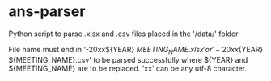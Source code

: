 # ans-parser
Python script to parse .xlsx and .csv files placed in the '/data/' folder

File name must end in '-20xx${YEAR} ${MEETING_NAME}.xlsx' or '-20xx${YEAR} ${MEETING_NAME}.csv' to be parsed successfully where ${YEAR} and ${MEETING_NAME} are to be replaced. 'xx' can be any utf-8 character.

 
